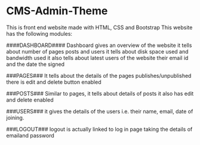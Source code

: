 # CMS-Admin-Theme
This is front end website made with HTML, CSS and Bootstrap
This website has the following modules:


####DASHBOARD####
Dashboard gives an overview of the website
it tells about number of pages posts and users
it tells about disk space used and bandwidth used
it also tells about latest users of the website their email id and the date the signed


###PAGES###
It tells about the details of the pages publishes/unpublished
there is edit and delete button enabled


###POSTS###
Similar to pages, it tells about details of posts
it also has edit and delete enabled

###USERS###
it gives the details of the users i.e. their name, email, date of joining.


###LOGOUT###
logout is actually linked to log in page
taking the details of emailand password
